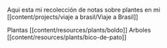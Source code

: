 Aqui esta mi recolección de notas sobre plantes en mi [[content/projects/viaje a brasil/Viaje a Brasil]]

Plantas
[[content/resources/plants/boldo]]
Arboles
[[content/resources/plants/bico-de-pato]]
